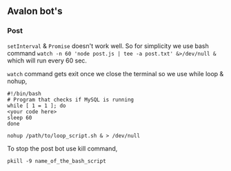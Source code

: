 ## Avalon bot's

### Post
`setInterval` & `Promise` doesn't work well. So for simplicity we use bash command `watch -n 60 'node post.js | tee -a post.txt' &>/dev/null &` which will run every 60 sec.

`watch` command gets exit once we close the terminal so we use while loop & nohup,

```
#!/bin/bash
# Program that checks if MySQL is running
while [ 1 = 1 ]; do
<your code here>
sleep 60
done
```
```
nohup /path/to/loop_script.sh & > /dev/null
```
To stop the post bot use kill command,
```
pkill -9 name_of_the_bash_script
```
